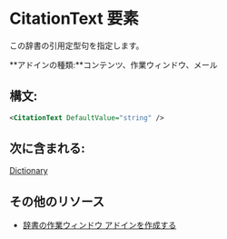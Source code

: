 
# <a name="citationtext-element"></a>CitationText 要素
この辞書の引用定型句を指定します。

 **アドインの種類:**コンテンツ、作業ウィンドウ、メール


## <a name="syntax:"></a>構文:


```XML
<CitationText DefaultValue="string" />
```


## <a name="contained-in:"></a>次に含まれる:

[Dictionary](../../reference/manifest/dictionary.md)


## <a name="additional-resources"></a>その他のリソース



- [辞書の作業ウィンドウ アドインを作成する](../../docs/word/dictionary-task-pane-add-ins.md)
    
